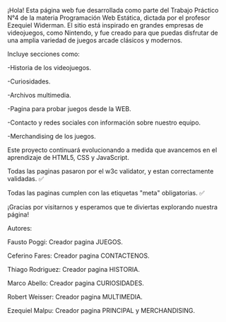 ¡Hola!
Esta página web fue desarrollada como parte del Trabajo Práctico N°4 de la materia Programación Web Estática, dictada por el profesor Ezequiel Widerman.
El sitio está inspirado en grandes empresas de videojuegos, como Nintendo, y fue creado para que puedas disfrutar de una amplia variedad de juegos arcade clásicos y modernos.

Incluye secciones como:

-Historia de los videojuegos.

-Curiosidades.

-Archivos multimedia.

-Pagina para probar juegos desde la WEB.

-Contacto y redes sociales con información sobre nuestro equipo.

-Merchandising de los juegos.

Este proyecto continuará evolucionando a medida que avancemos en el aprendizaje de HTML5, CSS y JavaScript.

Todas las paginas pasaron por el w3c validator, y estan correctamente validadas. ✅

Todas las paginas cumplen con las etiquetas "meta" obligatorias. ✅

¡Gracias por visitarnos y esperamos que te diviertas explorando nuestra página!

Autores:

Fausto Poggi: Creador pagina JUEGOS.

Ceferino Fares: Creador pagina CONTACTENOS.

Thiago Rodriguez: Creador pagina HISTORIA.

Marco Abello: Creador pagina CURIOSIDADES.

Robert Weisser: Creador pagina MULTIMEDIA.

Ezequiel Malpu: Creador pagina PRINCIPAL y MERCHANDISING.
